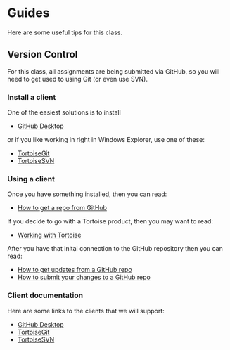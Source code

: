 # Guides

Here are some useful tips for this class. 

## Version Control

For this class, all assignments are being submitted via GitHub, so you will need to get used to using Git (or even use SVN).

### Install a client

One of the easiest solutions is to install 
* [GitHub Desktop](https://desktop.github.com/)

or if you like working in right in Windows Explorer, use one of these:

* [TortoiseGit](Installing-TortoiseGIT/README.md)
* [TortoiseSVN](Installing-TortoiseSVN/README.md)


### Using a client 

Once you have something installed, then you can read:
* [How to get a repo from GitHub](Getting-Stuff/README.md) 

If you decide to go with a Tortoise product, then you may want to read:
* [Working with Tortoise](Working-With-Tortoise/README.md)

After you have that inital connection to the GitHub repository then you can read:
* [How to get updates from a GitHub repo](Updating-From-GitHub/README.md)
* [How to submit your changes to a GitHub repo](Sending-Stuff/README.md)

### Client documentation

Here are some links to the clients that we will support:
* [GitHub Desktop](https://help.github.com/desktop/guides/contributing/)
* [TortoiseGit](https://tortoisegit.org/docs/tortoisegit/)
* [TortoiseSVN](http://tortoisesvn.net/docs/release/TortoiseSVN_en/index.html)
